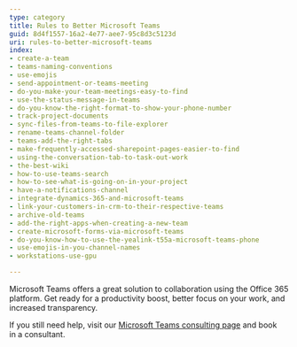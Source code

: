 ```yaml
---
type: category
title: Rules to Better Microsoft Teams
guid: 8d4f1557-16a2-4e77-aee7-95c8d3c5123d
uri: rules-to-better-microsoft-teams
index:
- create-a-team
- teams-naming-conventions
- use-emojis
- send-appointment-or-teams-meeting
- do-you-make-your-team-meetings-easy-to-find
- use-the-status-message-in-teams
- do-you-know-the-right-format-to-show-your-phone-number
- track-project-documents
- sync-files-from-teams-to-file-explorer
- rename-teams-channel-folder
- teams-add-the-right-tabs
- make-frequently-accessed-sharepoint-pages-easier-to-find
- using-the-conversation-tab-to-task-out-work
- the-best-wiki
- how-to-use-teams-search
- how-to-see-what-is-going-on-in-your-project
- have-a-notifications-channel
- integrate-dynamics-365-and-microsoft-teams
- link-your-customers-in-crm-to-their-respective-teams
- archive-old-teams
- add-the-right-apps-when-creating-a-new-team
- create-microsoft-forms-via-microsoft-teams
- do-you-know-how-to-use-the-yealink-t55a-microsoft-teams-phone
- use-emojis-in-you-channel-names
- workstations-use-gpu

---
```


Microsoft Teams offers a great solution to collaboration using the Office 365 platform. Get ready for a productivity boost, better focus on your work, and increased transparency.

If you still need help, visit our [Microsoft Teams consulting page](https://www.ssw.com.au/ssw/Consulting/Microsoft-Teams.aspx) and book in a consultant.
